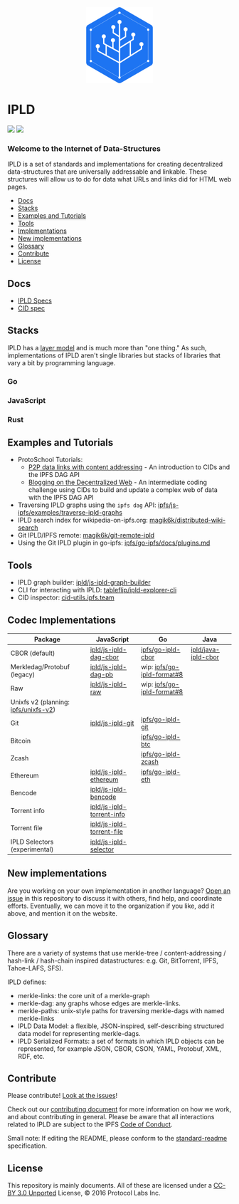 <p align="center">
  <a href="https://ipld.io"><img src="./logo/ipld-logo.png"  width="150px"/></a>
</p>

# IPLD

[![](https://img.shields.io/badge/made%20by-Protocol%20Labs-blue.svg?style=flat-square)](https://protocol.ai)
[![](https://img.shields.io/badge/project-ipld-orange.svg?style=flat-square)](https://github.com/ipld/ipld)

### Welcome to the Internet of Data-Structures

IPLD is a set of standards and implementations for creating decentralized data-structures that are universally addressable and linkable. These structures will allow us to do for data what URLs and links did for HTML web pages.

- [Docs](#docs)
- [Stacks](#stacks)
- [Examples and Tutorials](#examples-and-tutorials)
- [Tools](#tools)
- [Implementations](#implementations)
- [New implementations](#new-implementations)
- [Glossary](#glossary)
- [Contribute](#contribute)
- [License](#license)

## Docs

- [IPLD Specs](https://github.com/ipld/specs)
- [CID spec](https://github.com/multiformats/cid)

## Stacks

IPLD has a [layer model]() and is much more than "one thing." As such, implementations of IPLD aren't single libraries but stacks of libraries that vary a bit by programming language.

### Go

### JavaScript

### Rust

## Examples and Tutorials
- ProtoSchool Tutorials: 
   - [P2P data links with content addressing](https://proto.school/#/basics/) - An introduction to CIDs and the IPFS DAG API
   - [Blogging on the Decentralized Web](https://proto.school/#/blog/) - An intermediate coding challenge using CIDs to build and update a complex web of data with the IPFS DAG API
- Traversing IPLD graphs using the `ipfs dag` API: [ipfs/js-ipfs/examples/traverse-ipld-graphs](https://github.com/ipfs/js-ipfs/tree/master/examples/traverse-ipld-graphs)
- IPLD search index for wikipedia-on-ipfs.org: [magik6k/distributed-wiki-search](https://github.com/magik6k/distributed-wiki-search)
- Git IPLD/IPFS remote: [magik6k/git-remote-ipld](https://github.com/magik6k/git-remote-ipld)
- Using the Git IPLD plugin in go-ipfs: [ipfs/go-ipfs/docs/plugins.md](https://github.com/ipfs/go-ipfs/blob/master/docs/plugins.md)

## Tools

- IPLD graph builder: [ipld/js-ipld-graph-builder](https://github.com/ipld/js-ipld-graph-builder)
- CLI for interacting with IPLD: [tableflip/ipld-explorer-cli](https://github.com/tableflip/ipld-explorer-cli)
- CID inspector: [cid-utils.ipfs.team](http://cid-utils.ipfs.team/)

## Codec Implementations

| Package | JavaScript | Go | Java |
| ------- | ---------- | -- | ---- |
| CBOR (default) | [ipld/js-ipld-dag-cbor](https://github.com/ipld/js-ipld-dag-cbor) | [ipfs/go-ipld-cbor](https://github.com/ipfs/go-ipld-cbor) |[ipld/java-ipld-cbor](https://github.com/ipld/java-ipld-cbor) |
| Merkledag/Protobuf (legacy) | [ipld/js-ipld-dag-pb](https://github.com/ipld/js-ipld-dag-pb) | wip: [ipfs/go-ipld-format#8](https://github.com/ipfs/go-ipld-format/issues/8) | |
| Raw | [ipld/js-ipld-raw](https://github.com/ipld/js-ipld-raw) | wip: [ipfs/go-ipld-format#8](https://github.com/ipfs/go-ipld-format/issues/8) | |
| Unixfs v2 (planning: [ipfs/unixfs-v2](https://github.com/ipfs/unixfs-v2/issues))
| Git | [ipld/js-ipld-git](https://github.com/ipld/js-ipld-git) | [ipfs/go-ipld-git](https://github.com/ipfs/go-ipld-git) | |
| Bitcoin | | [ipfs/go-ipld-btc](https://github.com/ipfs/go-ipld-btc) | |
| Zcash | | [ipfs/go-ipld-zcash](https://github.com/ipfs/go-ipld-zcash) | |
| Ethereum | [ipld/js-ipld-ethereum](https://github.com/ipld/js-ipld-ethereum) | [ipfs/go-ipld-eth](https://github.com/ipfs/go-ipld-eth) | |
| Bencode | [ipld/js-ipld-bencode](https://github.com/ipld/js-ipld-bencode) | | |
| Torrent info | [ipld/js-ipld-torrent-info](https://github.com/ipld/js-ipld-torrent-info) | | |
| Torrent file | [ipld/js-ipld-torrent-file](https://github.com/ipld/js-ipld-torrent-file) | | |
| IPLD Selectors (experimental) | [ipld/js-ipld-selector](https://github.com/ipld/js-ipld-selector) | | |

## New implementations

Are you working on your own implementation in another language? [Open an issue](https://github.com/ipld/ipld/issues) in this repository to discuss it with others, find help, and coordinate efforts. Eventually, we can move it to the organization if you like, add it above, and mention it on the website.

## Glossary

There are a variety of systems that use merkle-tree / content-addressing / hash-link / hash-chain inspired datastructures: e.g. Git, BitTorrent, IPFS, Tahoe-LAFS, SFS).

IPLD defines:

- merkle-links: the core unit of a merkle-graph
- merkle-dag: any graphs whose edges are merkle-links.
- merkle-paths: unix-style paths for traversing merkle-dags with named merkle-links
- IPLD Data Model: a flexible, JSON-inspired, self-describing structured data model for representing merkle-dags.
- IPLD Serialized Formats: a set of formats in which IPLD objects can be represented, for example JSON, CBOR, CSON, YAML, Protobuf, XML, RDF, etc.


## Contribute

Please contribute! [Look at the issues](https://github.com/ipld/ipld/issues)!

Check out our [contributing document](contributing.md) for more information on how we work, and about contributing in general. Please be aware that all interactions related to IPLD are subject to the IPFS [Code of Conduct](https://github.com/ipfs/community/blob/master/code-of-conduct.md).

Small note: If editing the README, please conform to the [standard-readme](https://github.com/RichardLitt/standard-readme) specification.

## License

This repository is mainly documents. All of these are licensed under a [CC-BY 3.0 Unported](LICENSE) License, © 2016 Protocol Labs Inc.
